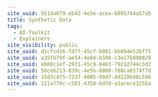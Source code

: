 ```yaml
---
site_uuid: 951da079-eb42-4e5e-acea-6095744a57a5
title: Synthetic Data
tags:
  - AI-Toolkit
  - Explainers
site_visibility: public
site_uuid: d1cfcd16-fd7f-45cf-b081-bb894e52bf75
site_uuid: a35fb79f-ae54-4e84-b508-c3e17b898829
site_uuid: eb88c1ef-2931-45c9-8465-7921d744c3d2
site_uuid: 50ce6213-839c-4e5b-8808-788ca0374f7d
site_uuid: 15d2c475-7237-4005-98d7-dd228bd8c596
site_uuid: 121a770c-c581-4358-bd70-a3acece325ba
---
```


